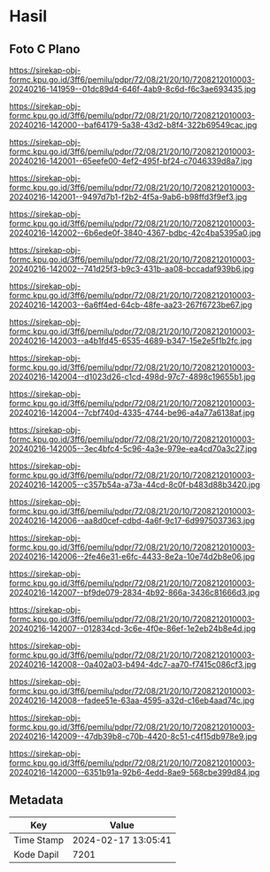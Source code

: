 # Hasil

## Foto C Plano

https://sirekap-obj-formc.kpu.go.id/3ff6/pemilu/pdpr/72/08/21/20/10/7208212010003-20240216-141959--01dc89d4-646f-4ab9-8c6d-f6c3ae693435.jpg

https://sirekap-obj-formc.kpu.go.id/3ff6/pemilu/pdpr/72/08/21/20/10/7208212010003-20240216-142000--baf64179-5a38-43d2-b8f4-322b69549cac.jpg

https://sirekap-obj-formc.kpu.go.id/3ff6/pemilu/pdpr/72/08/21/20/10/7208212010003-20240216-142001--65eefe00-4ef2-495f-bf24-c7046339d8a7.jpg

https://sirekap-obj-formc.kpu.go.id/3ff6/pemilu/pdpr/72/08/21/20/10/7208212010003-20240216-142001--9497d7b1-f2b2-4f5a-9ab6-b98ffd3f9ef3.jpg

https://sirekap-obj-formc.kpu.go.id/3ff6/pemilu/pdpr/72/08/21/20/10/7208212010003-20240216-142002--6b6ede0f-3840-4367-bdbc-42c4ba5395a0.jpg

https://sirekap-obj-formc.kpu.go.id/3ff6/pemilu/pdpr/72/08/21/20/10/7208212010003-20240216-142002--741d25f3-b9c3-431b-aa08-bccadaf939b6.jpg

https://sirekap-obj-formc.kpu.go.id/3ff6/pemilu/pdpr/72/08/21/20/10/7208212010003-20240216-142003--6a6ff4ed-64cb-48fe-aa23-267f6723be67.jpg

https://sirekap-obj-formc.kpu.go.id/3ff6/pemilu/pdpr/72/08/21/20/10/7208212010003-20240216-142003--a4b1fd45-6535-4689-b347-15e2e5f1b2fc.jpg

https://sirekap-obj-formc.kpu.go.id/3ff6/pemilu/pdpr/72/08/21/20/10/7208212010003-20240216-142004--d1023d26-c1cd-498d-97c7-4898c19655b1.jpg

https://sirekap-obj-formc.kpu.go.id/3ff6/pemilu/pdpr/72/08/21/20/10/7208212010003-20240216-142004--7cbf740d-4335-4744-be96-a4a77a6138af.jpg

https://sirekap-obj-formc.kpu.go.id/3ff6/pemilu/pdpr/72/08/21/20/10/7208212010003-20240216-142005--3ec4bfc4-5c96-4a3e-979e-ea4cd70a3c27.jpg

https://sirekap-obj-formc.kpu.go.id/3ff6/pemilu/pdpr/72/08/21/20/10/7208212010003-20240216-142005--c357b54a-a73a-44cd-8c0f-b483d88b3420.jpg

https://sirekap-obj-formc.kpu.go.id/3ff6/pemilu/pdpr/72/08/21/20/10/7208212010003-20240216-142006--aa8d0cef-cdbd-4a6f-9c17-6d9975037363.jpg

https://sirekap-obj-formc.kpu.go.id/3ff6/pemilu/pdpr/72/08/21/20/10/7208212010003-20240216-142006--2fe46e31-e6fc-4433-8e2a-10e74d2b8e06.jpg

https://sirekap-obj-formc.kpu.go.id/3ff6/pemilu/pdpr/72/08/21/20/10/7208212010003-20240216-142007--bf9de079-2834-4b92-866a-3436c81666d3.jpg

https://sirekap-obj-formc.kpu.go.id/3ff6/pemilu/pdpr/72/08/21/20/10/7208212010003-20240216-142007--012834cd-3c6e-4f0e-86ef-1e2eb24b8e4d.jpg

https://sirekap-obj-formc.kpu.go.id/3ff6/pemilu/pdpr/72/08/21/20/10/7208212010003-20240216-142008--0a402a03-b494-4dc7-aa70-f7415c086cf3.jpg

https://sirekap-obj-formc.kpu.go.id/3ff6/pemilu/pdpr/72/08/21/20/10/7208212010003-20240216-142008--fadee51e-63aa-4595-a32d-c16eb4aad74c.jpg

https://sirekap-obj-formc.kpu.go.id/3ff6/pemilu/pdpr/72/08/21/20/10/7208212010003-20240216-142009--47db39b8-c70b-4420-8c51-c4f15db978e9.jpg

https://sirekap-obj-formc.kpu.go.id/3ff6/pemilu/pdpr/72/08/21/20/10/7208212010003-20240216-142000--6351b91a-92b6-4edd-8ae9-568cbe399d84.jpg


## Metadata

| Key        | Value               |
| ---------- | ------------------- |
| Time Stamp | 2024-02-17 13:05:41 |
| Kode Dapil | 7201                |



